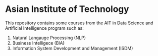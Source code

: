 # Asian Institute of Technology

This repository contains some courses from the AIT in Data Science and Artificial Intelligence program such as:
1. Natural Langauge Processing (NLP)
2. Business Intelligece (BIA)
3. Information System Development and Management (ISDM)
